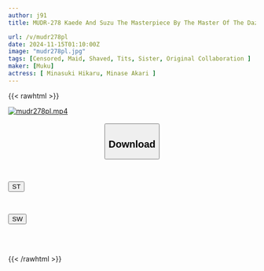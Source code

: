 ```yaml
---
author: j91
title: MUDR-278 Kaede And Suzu The Masterpiece By The Master Of The Dazed Face, Kyokucho Sensei, Has Finally Been Made Into A Live-action Film! Tsundere Kaede And Naturally Cool Suzu. A Naughty School Life Surrounded By Twin Beautiful Girls Begins! Hikaru Minazuki Akari Minase

url: /v/mudr278pl
date: 2024-11-15T01:10:00Z
image: "mudr278pl.jpg"
tags: [Censored, Maid, Shaved, Tits, Sister, Original Collaboration	]
maker: [Muku]
actress: [ Minasuki Hikaru, Minase Akari ]
---
```



{{< rawhtml >}}

<div class="video" data-videoid="Lpbgk4vplrFbyx">
    <a href="javascript:;">
        <img src="/v/mudr278pl/mudr278pl.jpg" width="WIDTH" height="HEIGHT" alt="mudr278pl.mp4" loading="lazy">
    </a>
</div>

<script type="text/javascript" src="https://j91.asia/asset/on-demand-st.js"></script>

<br>
  <link rel="stylesheet" href="https://j91.asia/asset/bs5.css">
  
  <center>
  <button class="btn btn-primary" type="button" data-bs-toggle="collapse" data-bs-target=".multi-collapse" aria-expanded="false" aria-controls="multiCollapseExample1 multiCollapseExample2"><h2>Download</h2></button></center>
</p>
<div class="row">
  <div class="col">
    <div class="collapse multi-collapse" id="multiCollapseExample1">
      <div class="card card-body">
	      	      <br>
<div class="buttons">  
<p><a href="/v/mudr278pl/st.html" target="_blank"><button class="btn-hover color-3"><i class="fa fa-download"></i> ST</button></a></p></div>
    </div>
  </div>
</div>
  <div class="col">
    <div class="collapse multi-collapse" id="multiCollapseExample2">
      <div class="card card-body">
	      <br>
<div class="buttons">
<p><a href="/v/mudr278pl/sw.html" target="_blank"><button class="btn-hover color-2"><i class="fa fa-download"></i> SW</button></a></p></div>
<br><br>
      </div>
    </div>
  </div>
</div>

{{< /rawhtml >}}